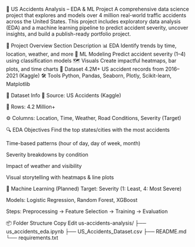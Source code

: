 🚗 US Accidents Analysis – EDA & ML Project
A comprehensive data science project that explores and models over 4 million real-world traffic accidents across the United States. This project includes exploratory data analysis (EDA) and a machine learning pipeline to predict accident severity, uncover insights, and build a publish-ready portfolio project.

📂 Project Overview
Section	Description
📊 EDA	Identify trends by time, location, weather, and more
🧠 ML Modeling	Predict accident severity (1–4) using classification models
🗺️ Visuals	Create impactful heatmaps, bar plots, and time charts
💾 Dataset	4.2M+ US accident records from 2016–2021 (Kaggle)
🛠️ Tools	Python, Pandas, Seaborn, Plotly, Scikit-learn, Matplotlib

📌 Dataset Info
📍 Source: US Accidents (Kaggle)

🧾 Rows: 4.2 Million+

⚙️ Columns: Location, Time, Weather, Road Conditions, Severity (Target)

🔍 EDA Objectives
Find the top states/cities with the most accidents

Time-based patterns (hour of day, day of week, month)

Severity breakdowns by condition

Impact of weather and visibility

Visual storytelling with heatmaps & line plots

🤖 Machine Learning (Planned)
Target: Severity (1: Least, 4: Most Severe)

Models: Logistic Regression, Random Forest, XGBoost

Steps: Preprocessing → Feature Selection → Training → Evaluation

📦 Folder Structure
Copy
Edit
us-accidents-analysis/
├── us_accidents_eda.ipynb
├── US_Accidents_Dataset.csv
├── README.md
└── requirements.txt
